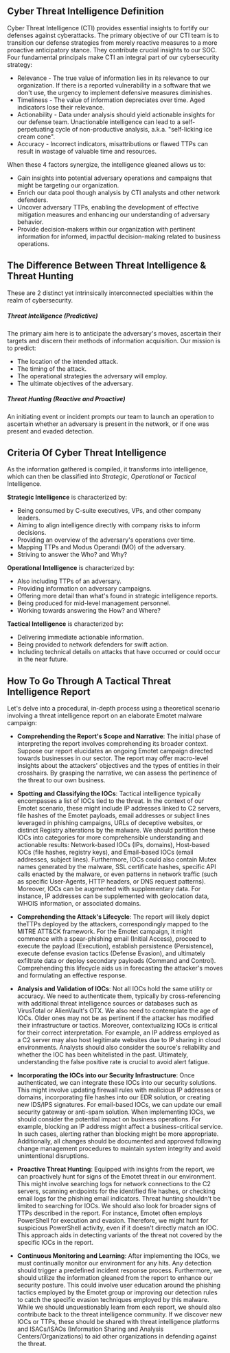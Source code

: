 ## Cyber Threat Intelligence Definition

Cyber Threat Intelligence (CTI) provides essential insights to fortify our defenses against cyberattacks. The primary objective of our CTI team is to transition our defense strategies from merely reactive measures to a more proactive anticipatory stance. They contribute crucial insights to our SOC.
Four fundamental principals make CTI an integral part of our cybersecurity strategy:
- Relevance - The true value of information lies in its relevance to our organization. If there is a reported vulnerability in a software that we don't use, the urgency to implement defensive measures diminishes.
- Timeliness - The value of information depreciates over time. Aged indicators lose their relevance.
- Actionability - Data under analysis should yield actionable insights for our defense team. Unactionable intelligence can lead to a self-perpetuating cycle of non-productive analysis, a.k.a. "self-licking ice cream cone".
- Accuracy - Incorrect indicators, misattributions or flawed TTPs can result in wastage of valuable time and resources.

When these 4 factors synergize, the intelligence gleaned allows us to:
- Gain insights into potential adversary operations and campaigns that might be targeting our organization.
- Enrich our data pool though analysis by CTI analysts and other network defenders.
- Uncover adversary TTPs, enabling the development of effective mitigation measures and enhancing our understanding of adversary behavior.
- Provide decision-makers within our organization with pertinent information for informed, impactful decision-making related to business operations.

## The Difference Between Threat Intelligence & Threat Hunting

These are 2 distinct yet intrinsically interconnected specialties within the realm of cybersecurity.
##### Threat Intelligence (Predictive)
The primary aim here is to anticipate the adversary's moves, ascertain their targets and discern their methods of information acquisition. Our mission is to predict:
- The location of the intended attack.
- The timing of the attack.
- The operational strategies the adversary will employ.
- The ultimate objectives of the adversary.
##### Threat Hunting (Reactive and Proactive)
An initiating event or incident prompts our team to launch an operation to ascertain whether an adversary is present in the network, or if one was present and evaded detection.

## Criteria Of Cyber Threat Intelligence

As the information gathered is compiled, it transforms into intelligence, which can then be classified into *Strategic*, *Operational* or *Tactical* Intelligence.

**Strategic Intelligence** is characterized by:
- Being consumed by C-suite executives, VPs, and other company leaders.
- Aiming to align intelligence directly with company risks to inform decisions.
- Providing an overview of the adversary's operations over time.
- Mapping TTPs and Modus Operandi (MO) of the adversary.
- Striving to answer the Who? and Why?

**Operational Intelligence** is characterized by:
- Also including TTPs of an adversary.
- Providing information on adversary campaigns.
- Offering more detail than what's found in strategic intelligence reports.
- Being produced for mid-level management personnel.
- Working towards answering the How? and Where?

**Tactical Intelligence** is characterized by:
- Delivering immediate actionable information.
- Being provided to network defenders for swift action.
- Including technical details on attacks that have occurred or could occur in the near future.

## How To Go Through A Tactical Threat Intelligence Report

Let's delve into a procedural, in-depth process using a theoretical scenario involving a threat intelligence report on an elaborate Emotet malware campaign:

- **Comprehending the Report's Scope and Narrative**: The initial phase of interpreting the report involves comprehending its broader context. Suppose our report elucidates an ongoing Emotet campaign directed towards businesses in our sector. The report may offer macro-level insights about the attackers' objectives and the types of entities in their crosshairs. By grasping the narrative, we can assess the pertinence of the threat to our own business.
    
- **Spotting and Classifying the IOCs**: Tactical intelligence typically encompasses a list of IOCs tied to the threat. In the context of our Emotet scenario, these might include IP addresses linked to C2 servers, file hashes of the Emotet payloads, email addresses or subject lines leveraged in phishing campaigns, URLs of deceptive websites, or distinct Registry alterations by the malware. We should partition these IOCs into categories for more comprehensible understanding and actionable results: Network-based IOCs (IPs, domains), Host-based IOCs (file hashes, registry keys), and Email-based IOCs (email addresses, subject lines). Furthermore, IOCs could also contain Mutex names generated by the malware, SSL certificate hashes, specific API calls enacted by the malware, or even patterns in network traffic (such as specific User-Agents, HTTP headers, or DNS request patterns). Moreover, IOCs can be augmented with supplementary data. For instance, IP addresses can be supplemented with geolocation data, WHOIS information, or associated domains.
    
- **Comprehending the Attack's Lifecycle**: The report will likely depict theTTPs deployed by the attackers, correspondingly mapped to the MITRE ATT&CK framework. For the Emotet campaign, it might commence with a spear-phishing email (Initial Access), proceed to execute the payload (Execution), establish persistence (Persistence), execute defense evasion tactics (Defense Evasion), and ultimately exfiltrate data or deploy secondary payloads (Command and Control). Comprehending this lifecycle aids us in forecasting the attacker's moves and formulating an effective response.
    
- **Analysis and Validation of IOCs**: Not all IOCs hold the same utility or accuracy. We need to authenticate them, typically by cross-referencing with additional threat intelligence sources or databases such as VirusTotal or AlienVault's OTX. We also need to contemplate the age of IOCs. Older ones may not be as pertinent if the attacker has modified their infrastructure or tactics. Moreover, contextualizing IOCs is critical for their correct interpretation. For example, an IP address employed as a C2 server may also host legitimate websites due to IP sharing in cloud environments. Analysts should also consider the source's reliability and whether the IOC has been whitelisted in the past. Ultimately, understanding the false positive rate is crucial to avoid alert fatigue.
    
- **Incorporating the IOCs into our Security Infrastructure**: Once authenticated, we can integrate these IOCs into our security solutions. This might involve updating firewall rules with malicious IP addresses or domains, incorporating file hashes into our EDR solution, or creating new IDS/IPS signatures. For email-based IOCs, we can update our email security gateway or anti-spam solution. When implementing IOCs, we should consider the potential impact on business operations. For example, blocking an IP address might affect a business-critical service. In such cases, alerting rather than blocking might be more appropriate. Additionally, all changes should be documented and approved following change management procedures to maintain system integrity and avoid unintentional disruptions.
    
- **Proactive Threat Hunting**: Equipped with insights from the report, we can proactively hunt for signs of the Emotet threat in our environment. This might involve searching logs for network connections to the C2 servers, scanning endpoints for the identified file hashes, or checking email logs for the phishing email indicators. Threat hunting shouldn't be limited to searching for IOCs. We should also look for broader signs of TTPs described in the report. For instance, Emotet often employs PowerShell for execution and evasion. Therefore, we might hunt for suspicious PowerShell activity, even if it doesn't directly match an IOC. This approach aids in detecting variants of the threat not covered by the specific IOCs in the report.
    
- **Continuous Monitoring and Learning**: After implementing the IOCs, we must continually monitor our environment for any hits. Any detection should trigger a predefined incident response process. Furthermore, we should utilize the information gleaned from the report to enhance our security posture. This could involve user education around the phishing tactics employed by the Emotet group or improving our detection rules to catch the specific evasion techniques employed by this malware. While we should unquestionably learn from each report, we should also contribute back to the threat intelligence community. If we discover new IOCs or TTPs, these should be shared with threat intelligence platforms and ISACs/ISAOs (Information Sharing and Analysis Centers/Organizations) to aid other organizations in defending against the threat.
